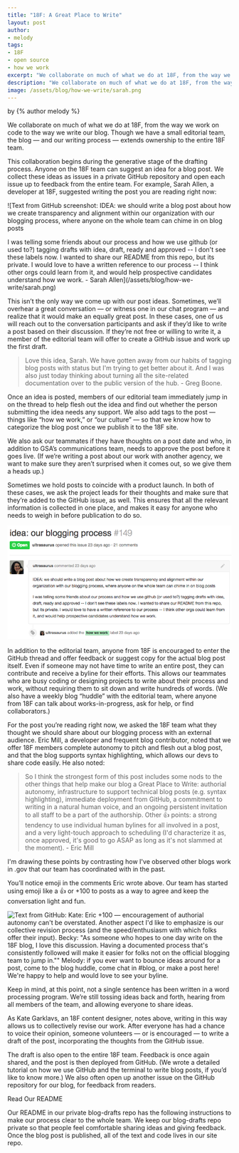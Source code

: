 ```yaml
---
title: "18F: A Great Place to Write"
layout: post
author:
- melody
tags:
- 18F
- open source
- how we work
excerpt: "We collaborate on much of what we do at 18F, from the way we work on code to the way we write our blog. Though we have a small editorial team, the blog — and our writing process — extends ownership to the entire 18F team."
description: "We collaborate on much of what we do at 18F, from the way we work on code to the way we write our blog. Though we have a small editorial team, the blog — and our writing process — extends ownership to the entire 18F team."
image: /assets/blog/how-we-write/sarah.png
---
```


<p class="authors">
  by {% author melody %}
</p>


We collaborate on much of what we do at 18F, from the way we work on code to the way we write our blog. Though we have a small editorial team, the blog — and our writing process — extends ownership to the entire 18F team.

This collaboration begins during the generative stage of the drafting process. Anyone on the 18F team can suggest an idea for a blog post. We collect these ideas as issues in a private GitHub repository and open each issue up to feedback from the entire team. For example, Sarah Allen, a developer at 18F, suggested writing the post you are reading right now:

![Text from GitHub screenshot: IDEA: we should write a blog post about how we create transparency and alignment within our organization with our blogging process, where anyone on the whole team can chime in on blog posts

I was telling some friends about our process and how we use github (or used to?) tagging drafts with idea, draft, ready and approved -- I don't see these labels now. I wanted to share our README from this repo, but its private. I would love to have a written reference to our process -- I think other orgs could learn from it, and would help prospective candidates understand how we work. - Sarah Allen](/assets/blog/how-we-write/sarah.png)


This isn’t the only way we come up with our post ideas. Sometimes, we’ll overhear a great conversation — or witness one in our chat program — and realize that it would make an equally great post. In these cases, one of us will reach out to the conversation participants and ask if they’d like to write a post based on their discussion. If they’re not free or willing to write it, a member of the editorial team will offer to create a GitHub issue and work up the first draft.

>Love this idea, Sarah. We have gotten away from our habits of tagging blog posts with status but I'm trying to get better about it. And I was also just today thinking about turning all the site-related documentation over to the public version of the hub. - Greg Boone.

Once an idea is posted, members of our editorial team immediately jump in on the thread to help flesh out the idea and find out whether the person submitting the idea needs any support. We also add tags to the post — things like “how we work,” or “our culture” — so that we know how to categorize the blog post once we publish it to the 18F site.

We also ask our teammates if they have thoughts on a post date and who, in addition to GSA’s communications team, needs to approve the post before it goes live. (If we’re writing a post about our work with another agency, we want to make sure they aren’t surprised when it comes out, so we give them a heads up.)

Sometimes we hold posts to coincide with a product launch. In both of these cases, we ask the project leads for their thoughts and make sure that they’re added to the GitHub issue, as well. This ensures that all the relevant information is collected in one place, and makes it easy for	 anyone who needs to weigh in before publication to do so.

![Text from GitHub: Sarah, Also love this idea — when would you like to publish? - Kate](/assets/blog/how-we-write/sarah.png)

In addition to the editorial team, anyone from 18F is encouraged to enter the GitHub thread and offer feedback or suggest copy for the actual blog post itself. Even if someone may not have time to write an entire post, they can contribute and receive a byline for their efforts. This allows our teammates who are busy coding or designing projects to write about their process and work, without requiring them to sit down and write hundreds of words. (We also have a weekly blog “huddle” with the editorial team, where anyone from 18F can talk about works-in-progress, ask for help, or find collaborators.)

For the post you’re reading right now, we asked the 18F team what they thought we should share about our blogging process with an external audience. Eric Mill, a developer and frequent blog contributor, noted that we offer 18F members complete autonomy to pitch and flesh out a blog post, and that the blog supports syntax highlighting, which allows our devs to share code easily. He also noted:

>So I think the strongest form of this post includes some nods to the other things that help make our blog a Great Place to Write: authorial autonomy, infrastructure to support technical blog posts (e.g. syntax highlighting), immediate deployment from GitHub, a commitment to writing in a natural human voice, and an ongoing persistent invitation to all staff to be a part of the authorship. Other :+1: points: a strong tendency to use individual human bylines for all involved in a post, and a very light-touch approach to scheduling (I'd characterize it as, once approved, it's good to go ASAP as long as it's not slammed at the moment). - Eric Mill

I'm drawing these points by contrasting how I've observed other blogs work in .gov that our team has coordinated with in the past.

You’ll notice emoji in the comments Eric wrote above. Our team has started using emoji like a :thumbsup: or +100 to posts as a way to agree and keep the conversation light and fun.

![Text from GitHub: Kate: Eric +100 — encouragement of authorial autonomy can't be overstated. Another aspect I'd like to emphasize is our collective revision process (and the speed/enthusiasm with which folks offer their input). Becky: "As someone who hopes to one day write on the 18F blog, I love this discussion. Having a documented process that's consistently followed will make it easier for folks not on the official blogging team to jump in.""
Melody: if you ever want to bounce ideas around for a post, come to the blog huddle, come chat in #blog, or make a post here! We're happy to help and would love to see your byline.](/assets/blog/how-we-write/kate2.png)

Keep in mind, at this point, not a single sentence has been written in a word processing program. We’re still tossing ideas back and forth, hearing from all members of the team, and allowing everyone to share ideas.

As Kate Garklavs, an 18F content designer, notes above, writing in this way allows us to collectively revise our work. After everyone has had a chance to voice their opinion, someone volunteers — or is encouraged — to write a draft of the post, incorporating the thoughts from the GitHub issue.

The draft is also open to the entire 18F team. Feedback is once again shared, and the post is then deployed from GitHub. (We wrote a detailed tutorial on how we use GitHub and the terminal to write blog posts, if you’d like to know more.) We also often open up another issue on the GitHub repository for our blog, for feedback from readers.

Read Our README

Our README in our private blog-drafts repo has the following instructions to make our process clear to the whole team. We keep our blog-drafts repo private so that people feel comfortable sharing ideas and giving feedback. Once the blog post is published, all of the text and code lives in our site repo.
